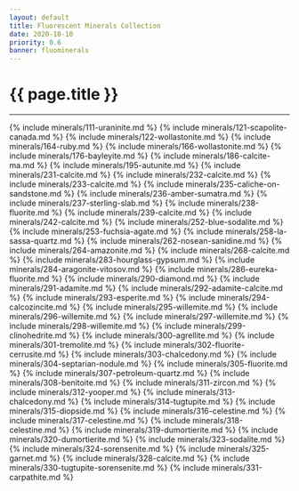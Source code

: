 ```yaml
---
layout: default
title: Fluorescent Minerals Collection
date: 2020-10-10
priority: 0.6
banner: fluominerals
---
```


{{ page.title }}
=====
---

{% include minerals/111-uraninite.md %}
{% include minerals/121-scapolite-canada.md %}
{% include minerals/122-wollastonite.md %}
{% include minerals/164-ruby.md %}
{% include minerals/166-wollastonite.md %}
{% include minerals/176-bayleyite.md %}
{% include minerals/186-calcite-ma.md %}
{% include minerals/195-autunite.md %}
{% include minerals/231-calcite.md %}
{% include minerals/232-calcite.md %}
{% include minerals/233-calcite.md %}
{% include minerals/235-caliche-on-sandstone.md %}
{% include minerals/236-amber-sumatra.md %}
{% include minerals/237-sterling-slab.md %}
{% include minerals/238-fluorite.md %}
{% include minerals/239-calcite.md %}
{% include minerals/242-calcite.md %}
{% include minerals/252-blue-sodalite.md %}
{% include minerals/253-fuchsia-agate.md %}
{% include minerals/258-la-sassa-quartz.md %}
{% include minerals/262-nosean-sanidine.md %}
{% include minerals/264-amazonite.md %}
{% include minerals/268-calcite.md %}
{% include minerals/283-hourglass-gypsum.md %}
{% include minerals/284-aragonite-vitosov.md %}
{% include minerals/286-eureka-fluorite.md %}
{% include minerals/290-diamond.md %}
{% include minerals/291-adamite.md %}
{% include minerals/292-adamite-calcite.md %}
{% include minerals/293-esperite.md %}
{% include minerals/294-calcozincite.md %}
{% include minerals/295-willemite.md %}
{% include minerals/296-willemite.md %}
{% include minerals/297-willemite.md %}
{% include minerals/298-willemite.md %}
{% include minerals/299-clinohedrite.md %}
{% include minerals/300-agrellite.md %}
{% include minerals/301-tremolite.md %}
{% include minerals/302-fluorite-cerrusite.md %}
{% include minerals/303-chalcedony.md %}
{% include minerals/304-septarian-nodule.md %}
{% include minerals/305-fluorite.md %}
{% include minerals/307-petroleum-quartz.md %}
{% include minerals/308-benitoite.md %}
{% include minerals/311-zircon.md %}
{% include minerals/312-yooper.md %}
{% include minerals/313-chalcedony.md %}
{% include minerals/314-tugtupite.md %}
{% include minerals/315-diopside.md %}
{% include minerals/316-celestine.md %}
{% include minerals/317-celestine.md %}
{% include minerals/318-celestine.md %}
{% include minerals/319-dumortierite.md %}
{% include minerals/320-dumortierite.md %}
{% include minerals/323-sodalite.md %}
{% include minerals/324-sorensenite.md %}
{% include minerals/325-garnet.md %}
{% include minerals/328-calcite.md %}
{% include minerals/330-tugtupite-sorensenite.md %}
{% include minerals/331-carpathite.md %}

